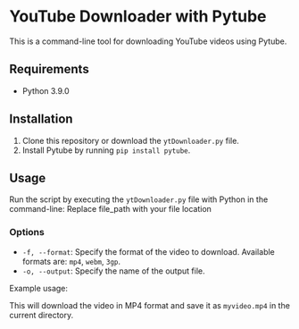 # YouTube Downloader with Pytube

This is a command-line tool for downloading YouTube videos using Pytube.

## Requirements

- Python 3.9.0

## Installation

1. Clone this repository or download the `ytDownloader.py` file.
2. Install Pytube by running `pip install pytube`.

## Usage

Run the script by executing the `ytDownloader.py` file with Python in the command-line:
Replace file_path with your file location

### Options

- `-f, --format`: Specify the format of the video to download. Available formats are: `mp4`, `webm`, `3gp`.
- `-o, --output`: Specify the name of the output file.

Example usage:

This will download the video in MP4 format and save it as `myvideo.mp4` in the current directory.
